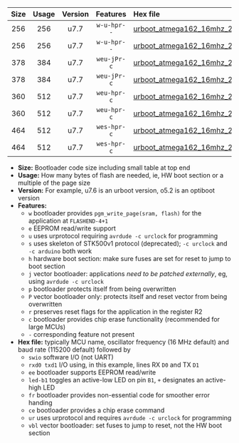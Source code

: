 |Size|Usage|Version|Features|Hex file|
|:-:|:-:|:-:|:-:|:--|
|256|256|u7.7|`w-u-hpr--`|[urboot_atmega162_16mhz_230400bps_swio_rxb2_txb3_led+b0_ur.hex](https://raw.githubusercontent.com/stefanrueger/urboot.hex/main/cores/majorcore/atmega162/fcpu_16mhz/230400_bps/urboot_atmega162_16mhz_230400bps_swio_rxb2_txb3_led+b0_ur.hex)|
|256|256|u7.7|`w-u-hpr--`|[urboot_atmega162_16mhz_230400bps_swio_rxd0_txd1_led+b0_ur.hex](https://raw.githubusercontent.com/stefanrueger/urboot.hex/main/cores/majorcore/atmega162/fcpu_16mhz/230400_bps/urboot_atmega162_16mhz_230400bps_swio_rxd0_txd1_led+b0_ur.hex)|
|378|384|u7.7|`weu-jPr-c`|[urboot_atmega162_16mhz_230400bps_swio_rxb2_txb3_ee_led+b0_fr_ce_ur_vbl.hex](https://raw.githubusercontent.com/stefanrueger/urboot.hex/main/cores/majorcore/atmega162/fcpu_16mhz/230400_bps/urboot_atmega162_16mhz_230400bps_swio_rxb2_txb3_ee_led+b0_fr_ce_ur_vbl.hex)|
|378|384|u7.7|`weu-jPr-c`|[urboot_atmega162_16mhz_230400bps_swio_rxd0_txd1_ee_led+b0_fr_ce_ur_vbl.hex](https://raw.githubusercontent.com/stefanrueger/urboot.hex/main/cores/majorcore/atmega162/fcpu_16mhz/230400_bps/urboot_atmega162_16mhz_230400bps_swio_rxd0_txd1_ee_led+b0_fr_ce_ur_vbl.hex)|
|360|512|u7.7|`weu-hpr-c`|[urboot_atmega162_16mhz_230400bps_swio_rxb2_txb3_ee_led+b0_fr_ce_ur.hex](https://raw.githubusercontent.com/stefanrueger/urboot.hex/main/cores/majorcore/atmega162/fcpu_16mhz/230400_bps/urboot_atmega162_16mhz_230400bps_swio_rxb2_txb3_ee_led+b0_fr_ce_ur.hex)|
|360|512|u7.7|`weu-hpr-c`|[urboot_atmega162_16mhz_230400bps_swio_rxd0_txd1_ee_led+b0_fr_ce_ur.hex](https://raw.githubusercontent.com/stefanrueger/urboot.hex/main/cores/majorcore/atmega162/fcpu_16mhz/230400_bps/urboot_atmega162_16mhz_230400bps_swio_rxd0_txd1_ee_led+b0_fr_ce_ur.hex)|
|464|512|u7.7|`wes-hpr-c`|[urboot_atmega162_16mhz_230400bps_swio_rxb2_txb3_ee_led+b0_fr_ce.hex](https://raw.githubusercontent.com/stefanrueger/urboot.hex/main/cores/majorcore/atmega162/fcpu_16mhz/230400_bps/urboot_atmega162_16mhz_230400bps_swio_rxb2_txb3_ee_led+b0_fr_ce.hex)|
|464|512|u7.7|`wes-hpr-c`|[urboot_atmega162_16mhz_230400bps_swio_rxd0_txd1_ee_led+b0_fr_ce.hex](https://raw.githubusercontent.com/stefanrueger/urboot.hex/main/cores/majorcore/atmega162/fcpu_16mhz/230400_bps/urboot_atmega162_16mhz_230400bps_swio_rxd0_txd1_ee_led+b0_fr_ce.hex)|

- **Size:** Bootloader code size including small table at top end
- **Usage:** How many bytes of flash are needed, ie, HW boot section or a multiple of the page size
- **Version:** For example, u7.6 is an urboot version, o5.2 is an optiboot version
- **Features:**
  + `w` bootloader provides `pgm_write_page(sram, flash)` for the application at `FLASHEND-4+1`
  + `e` EEPROM read/write support
  + `u` uses urprotocol requiring `avrdude -c urclock` for programming
  + `s` uses skeleton of STK500v1 protocol (deprecated); `-c urclock` and `-c arduino` both work
  + `h` hardware boot section: make sure fuses are set for reset to jump to boot section
  + `j` vector bootloader: applications *need to be patched externally*, eg, using `avrdude -c urclock`
  + `p` bootloader protects itself from being overwritten
  + `P` vector bootloader only: protects itself and reset vector from being overwritten
  + `r` preserves reset flags for the application in the register R2
  + `c` bootloader provides chip erase functionality (recommended for large MCUs)
  + `-` corresponding feature not present
- **Hex file:** typically MCU name, oscillator frequency (16 MHz default) and baud rate (115200 default) followed by
  + `swio` software I/O (not UART)
  + `rxd0 txd1` I/O using, in this example, lines RX `D0` and TX `D1`
  + `ee` bootloader supports EEPROM read/write
  + `led-b1` toggles an active-low LED on pin `B1`, `+` designates an active-high LED
  + `fr` bootloader provides non-essential code for smoother error handing
  + `ce` bootloader provides a chip erase command
  + `ur` uses urprotocol and requires `avrdude -c urclock` for programming
  + `vbl` vector bootloader: set fuses to jump to reset, not the HW boot section
